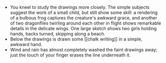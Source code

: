 - You kneel to study the drawings more closely. The simple subjects suggest the work of a small child, but still show some skill: a rendering of a bulbous frog captures the creature's awkward grace, and another of two dragonflies twirling around each other in flight shows remarkable details in the delicate wings. One large sketch shows two girls holding hands, backs turned, skipping along a beach.
- Below the drawings is drawn some [[chalk writing]] in a simple, awkward hand.
- Wind and rain has almost completely washed the faint drawings away; just the touch of your finger erases the line underneath it.